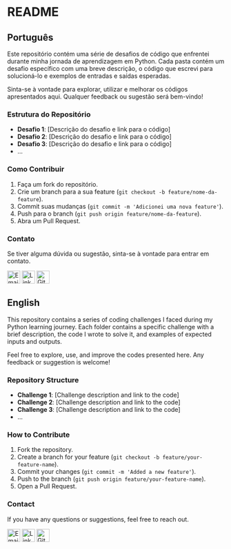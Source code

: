 # README

## Português

Este repositório contém uma série de desafios de código que enfrentei durante minha jornada de aprendizagem em Python. Cada pasta contém um desafio específico com uma breve descrição, o código que escrevi para solucioná-lo e exemplos de entradas e saídas esperadas. 

Sinta-se à vontade para explorar, utilizar e melhorar os códigos apresentados aqui. Qualquer feedback ou sugestão será bem-vindo!

### Estrutura do Repositório

- **Desafio 1**: [Descrição do desafio e link para o código]
- **Desafio 2**: [Descrição do desafio e link para o código]
- **Desafio 3**: [Descrição do desafio e link para o código]
- ...

### Como Contribuir

1. Faça um fork do repositório.
2. Crie um branch para a sua feature (`git checkout -b feature/nome-da-feature`).
3. Commit suas mudanças (`git commit -m 'Adicionei uma nova feature'`).
4. Push para o branch (`git push origin feature/nome-da-feature`).
5. Abra um Pull Request.

### Contato

Se tiver alguma dúvida ou sugestão, sinta-se à vontade para entrar em contato.

[<img src="https://cdn-icons-png.flaticon.com/512/732/732223.png" alt="Email" width="30" height="30">](mailto:seu-galucopiccolofiglioli@ouylook.com)
[<img src="https://cdn-icons-png.flaticon.com/512/174/174857.png" alt="LinkedIn" width="30" height="30">](https://www.linkedin.com/in/glauco-runha-piccolo-figlioli-087912306)
[<img src="https://cdn-icons-png.flaticon.com/512/25/25231.png" alt="GitHub" width="30" height="30">](https://github.com/glaucopifi)

## English

This repository contains a series of coding challenges I faced during my Python learning journey. Each folder contains a specific challenge with a brief description, the code I wrote to solve it, and examples of expected inputs and outputs.

Feel free to explore, use, and improve the codes presented here. Any feedback or suggestion is welcome!

### Repository Structure

- **Challenge 1**: [Challenge description and link to the code]
- **Challenge 2**: [Challenge description and link to the code]
- **Challenge 3**: [Challenge description and link to the code]
- ...

### How to Contribute

1. Fork the repository.
2. Create a branch for your feature (`git checkout -b feature/your-feature-name`).
3. Commit your changes (`git commit -m 'Added a new feature'`).
4. Push to the branch (`git push origin feature/your-feature-name`).
5. Open a Pull Request.

### Contact

If you have any questions or suggestions, feel free to reach out.

[<img src="https://cdn-icons-png.flaticon.com/512/732/732223.png" alt="Email" width="30" height="30">](mailto:seu-galucopiccolofiglioli@ouylook.com)
[<img src="https://cdn-icons-png.flaticon.com/512/174/174857.png" alt="LinkedIn" width="30" height="30">](https://www.linkedin.com/in/glauco-runha-piccolo-figlioli-087912306)
[<img src="https://cdn-icons-png.flaticon.com/512/25/25231.png" alt="GitHub" width="30" height="30">](https://github.com/glaucopifi)
